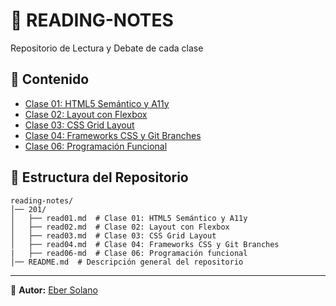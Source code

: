# 📖 READING-NOTES

Repositorio de Lectura y Debate de cada clase

## 📌 Contenido 

- [Clase 01: HTML5 Semántico y A11y ](https://eber2k1.github.io/reading-notes/201/read01)
- [Clase 02: Layout con Flexbox](https://eber2k1.github.io/reading-notes/201/read02)
- [Clase 03: CSS Grid Layout](https://eber2k1.github.io/reading-notes/201/read03)
- [Clase 04: Frameworks CSS y Git Branches](https://eber2k1.github.io/reading-notes/201/read04)
- [Clase 06: Programación Funcional](https://eber2k1.github.io/reading-notes/201/read06)

## 📂 Estructura del Repositorio  

```plaintext
reading-notes/
│── 201/
│   ├── read01.md  # Clase 01: HTML5 Semántico y A11y
│   ├── read02.md  # Clase 02: Layout con Flexbox
│   ├── read03.md  # Clase 03: CSS Grid Layout
│   ├── read04.md  # Clase 04: Frameworks CSS y Git Branches
|   ├── read06-md  # Clase 06: Programación funcional
│── README.md  # Descripción general del repositorio
```
---
📝 **Autor:** [Eber Solano](https://github.com/eber2k1)